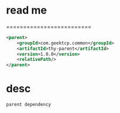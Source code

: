 # read me 
=========================
```xml
<parent>
    <groupId>com.geektcp.common</groupId>
    <artifactId>thy-parent</artifactId>
    <version>1.0.0</version>
    <relativePath/>
</parent>
```

# desc
```
parent dependency
```
